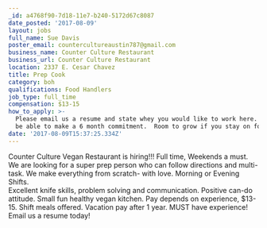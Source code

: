 ```yaml
---
_id: a4768f90-7d18-11e7-b240-5172d67c8087
date_posted: '2017-08-09'
layout: jobs
full_name: Sue Davis
poster_email: countercultureaustin787@gmail.com
business_name: Counter Culture Restaurant
business_url: Counter Culture Restaurant
location: 2337 E. Cesar Chavez
title: Prep Cook
category: boh
qualifications: Food Handlers
job_type: full_time
compensation: $13-15
how_to_apply: >-
  Please email us a resume and state whey you would like to work here.  Please
  be able to make a 6 month commitment.  Room to grow if you stay on for longer.
date: '2017-08-09T15:37:25.334Z'
---
```

Counter Culture Vegan Restaurant is hiring!!!  Full time, Weekends a must. We are looking for a super prep person who can follow directions and multi-task. We make everything from scratch- with love. 
Morning or Evening Shifts.   
Excellent knife skills, problem solving and communication. Positive can-do attitude. 
Small fun healthy vegan kitchen.
Pay depends on experience, $13-15. Shift meals offered. Vacation pay after 1 year. 
MUST have experience! 
Email us a resume today!
